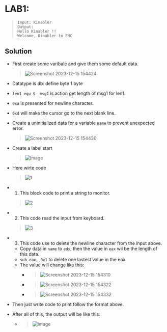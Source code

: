 # LAB1:

>```
>Input: Kinabler
>Output:
>Hello Kinabler !!
>Welcome, Kinabler to EHC
>```

## **Solution**

- First create some varibale and give them some default data.

  > ![Screenshot 2023-12-15 154424](https://github.com/hoangdat251004/nasm/assets/110254118/2c02b34c-8ed6-4e97-b1ae-b040a41be8c7)

- Datatype is db: define byte 1 byte
- `len1 equ $- msg1` is action get length of msg1 for len1.
- `0xa` is presented for newline character.
- `0xd` will make the cursor go to the next blank line.

- Create a uninitialized data for a variable `name` to prevent unexpected error.
  > ![Screenshot 2023-12-15 154430](https://github.com/hoangdat251004/nasm/assets/110254118/18fe6c06-2899-4124-b511-1f4e360a270c)

- Create a label start
  > ![image](https://github.com/hoangdat251004/nasm/assets/110254118/49ab5f36-628a-4cf3-8c7e-33c3a7713a3a)

- Here wirte code

  > ![1](https://github.com/hoangdat251004/nasm/assets/110254118/7a0395e9-3c11-4db0-a35a-3be4648b03ab)

- 1. This block code to print a string to monitor.

  > ![2](https://github.com/hoangdat251004/nasm/assets/110254118/99d93f9a-cd69-4b82-8f0c-7600c3359625)

- 2. This code read the input from keyboard.

  >  ![3](https://github.com/hoangdat251004/nasm/assets/110254118/8991f21f-3ff4-442c-ba8a-122377b8a148)

- 3. This code use to delete the newline character from the input above.
  - Copy data in `name` to `edx`, then the value in `eax` wil be the length of this data.
  - `sub eax, 0x1` to delete one lastest value in the eax
  - The value will change like this:
    -  > ![Screenshot 2023-12-15 154310](https://github.com/hoangdat251004/nasm/assets/110254118/dd7503af-782c-431e-bb1c-dcf9dcf2ac6b)
    -  > ![Screenshot 2023-12-15 154322](https://github.com/hoangdat251004/nasm/assets/110254118/9be19cf0-2a55-4cca-bac2-68c0e90f954e)
    -  > ![Screenshot 2023-12-15 154332](https://github.com/hoangdat251004/nasm/assets/110254118/b47eaeb4-b750-4882-bdb5-e89db629ce87)

- Then just write code to print follow the format above.

- After all of this, the output will be like this:
  -   >  ![image](https://github.com/hoangdat251004/nasm/assets/110254118/ce973b67-c084-417d-8d4a-bba588e17987)

   
